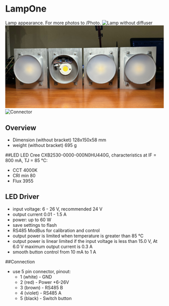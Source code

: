 # LampOne

Lamp appearance. For more photos to /Photo.
<img alt="Lamp without diffuser" src="Photo/IMG_0287.jpg">
<img alt="First 4 assembly" src="Photo/IMG_0288.jpg">
<img alt="Connector" src="Photo/IMG_0290.jpg">

## Overview
  - Dimension (without bracket) 128x150x58 mm  
  - weight (without bracket) 695 g

##LED
LED Cree CXB2530-0000-000N0HU440G, characteristics at IF = 800 mA, TJ = 85 °C:  
  - CCT 4000K  
  - CRI min 80  
  - Flux 3955  

## LED Driver  
  - input voltage: 6 - 26 V, recommended 24 V  
  - output current 0.01 - 1.5 A
  - power: up to 60 W  
  - save settings to flash  
  - RS485 ModBus for calibration and control  
  - output power is limited when temperature is greater than 85 °C  
  - output power is linear limited if the input voltage is less than 15.0 V, At 6.0 V maximum output current is 0.3 A  
  - smooth button control from 10 mA to 1 A  

##Connection
  - use 5 pin connector, pinout:
    - 1 (white)  - GND
    - 2 (red)    - Power +6-26V
    - 3 (brown)  - RS485 B
    - 4 (violet) - RS485 A
    - 5 (black)  - Switch button
